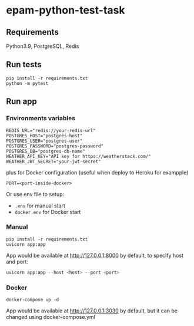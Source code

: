 # epam-python-test-task

## Requirements
Python3.9, PostgreSQL, Redis 

## Run tests
```python3
pip install -r requirements.txt
python -m pytest
```

## Run app
### Environments variables

```dotenv
REDIS_URL="redis://your-redis-url"
POSTGRES_HOST="postgres-host"
POSTGRES_USER="postgres-user"
POSTGRES_PASSWORD="postgres-password"
POSTGRES_DB="postgres-db-name"
WEATHER_API_KEY="API key for https://weatherstack.com/"
WEATHER_JWT_SECRET="your-jwt-secret"
```
plus for Docker configuration (useful when deploy to Heroku for exampple)
```dotenv
PORT=<port-inside-docker> 
```

Or use env file to setup:
- `.env` for manual start
- `docker.env` for Docker start 


### Manual

```python3
pip install -r requirements.txt
uvicorn app:app
```

App would be available at http://127.0.0.1:8000 by default, to specify host and port:
```python
uvicorn app:app --host <host> --port <port>
```

### Docker

```python3
docker-compose up -d
```

App would be available at http://127.0.0.1:3030 by default, but it can be changed using docker-compose.yml


